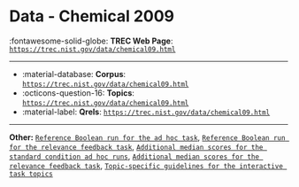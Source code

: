 # Data - Chemical 2009 

:fontawesome-solid-globe: **TREC Web Page**: [`https://trec.nist.gov/data/chemical09.html`](https://trec.nist.gov/data/chemical09.html)

---

- :material-database: **Corpus**: [`https://trec.nist.gov/data/chemical09.html`](https://trec.nist.gov/data/chemical09.html)
- :octicons-question-16: **Topics**: [`https://trec.nist.gov/data/chemical09.html`](https://trec.nist.gov/data/chemical09.html)
- :material-label: **Qrels**: [`https://trec.nist.gov/data/chemical09.html`](https://trec.nist.gov/data/chemical09.html)


---

**Other:** [`Reference Boolean run for the ad hoc task`](https://trec.nist.gov/data/legal/08/refL08B.gz), [`Reference Boolean run for the relevance feedback task`](https://trec.nist.gov/data/legal/08/refRF08B.gz), [`Additional median scores for the standard condition ad hoc runs`](https://trec.nist.gov/data/legal/08/mediansL08.zip), [`Additional median scores for the relevance feedback task`](https://trec.nist.gov/data/legal/08/mediansRF08.zip), [`Topic-specific guidelines for the interactive task topics`](https://trec.nist.gov/data/legal/08/LegalInteractive_TopicGuidelines_2008.pdf)
